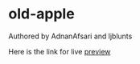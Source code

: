 # old-apple



Authored by
AdnanAfsari and ljblunts

Here is the link for live [preview](https://rawcdn.githack.com/ljblunts/old-apple/fa092ecf3b97832481418c3f708e0d7cc7dfad9b/index.html)
